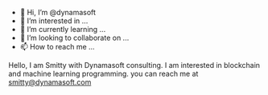 - 👋 Hi, I’m @dynamasoft
- 👀 I’m interested in ...
- 🌱 I’m currently learning ...
- 💞️ I’m looking to collaborate on ...
- 📫 How to reach me ...

Hello,  I am Smitty with Dynamasoft consulting. I am interested in blockchain and machine learning programming. you can reach me at smitty@dynamasoft.com


